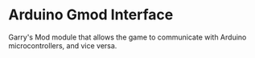 # Arduino Gmod Interface
 Garry's Mod module that allows the game to communicate with Arduino microcontrollers, and vice versa.
